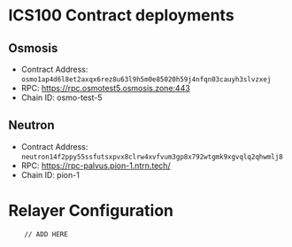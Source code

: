 # ICS100 Contract deployments

## Osmosis

- Contract Address: `osmo1ap4d6l8et2axqx6rez8u63l9h5m0e85020h59j4nfqn03cauyh3slvzxej`
- RPC: https://rpc.osmotest5.osmosis.zone:443
- Chain ID: osmo-test-5

## Neutron

- Contract Address: `neutron14f2ppy55ssfutsxpvx8clrw4xvfvum3gp8x792wtgmk9xgvqlq2qhwmlj8`
- RPC: https://rpc-palvus.pion-1.ntrn.tech/
- Chain ID: pion-1

# Relayer Configuration

```
    // ADD HERE
```